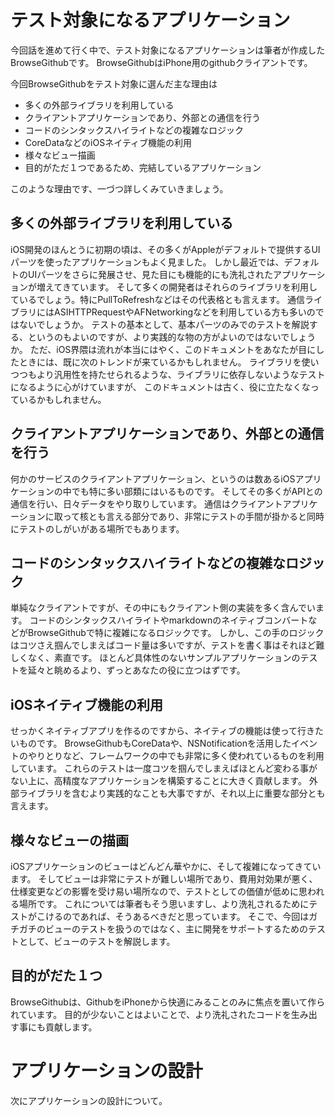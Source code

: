 # テスト対象になるアプリケーション

今回話を進めて行く中で、テスト対象になるアプリケーションは筆者が作成したBrowseGithubです。
BrowseGithubはiPhone用のgithubクライアントです。

今回BrowseGithubをテスト対象に選んだ主な理由は

* 多くの外部ライブラリを利用している
* クライアントアプリケーションであり、外部との通信を行う
* コードのシンタックスハイライトなどの複雑なロジック
* CoreDataなどのiOSネイティブ機能の利用
* 様々なビュー描画
* 目的がただ１つであるため、完結しているアプリケーション

このような理由です、一づつ詳しくみていきましょう。

## 多くの外部ライブラリを利用している
iOS開発のほんとうに初期の頃は、その多くがAppleがデフォルトで提供するUIパーツを使ったアプリケーションもよく見ました。
しかし最近では、デフォルトのUIパーツをさらに発展させ、見た目にも機能的にも洗礼されたアプリケーションが増えてきています。
そして多くの開発者はそれらのライブラリを利用しているでしょう。特にPullToRefreshなどはその代表格とも言えます。
通信ライブラリにはASIHTTPRequestやAFNetworkingなどを利用している方も多いのではないでしょうか。
テストの基本として、基本パーツのみでのテストを解説する、というのもよいのですが、より実践的な物の方がよいのではないでしょうか。
ただ、iOS界隈は流れが本当にはやく、このドキュメントをあなたが目にしたときには、既に次のトレンドが来ているかもしれません。
ライブラリを使いつつもより汎用性を持たせられるような、ライブラリに依存しないようなテストになるように心がけていますが、
このドキュメントは古く、役に立たなくなっているかもしれません。

## クライアントアプリケーションであり、外部との通信を行う
何かのサービスのクライアントアプリケーション、というのは数あるiOSアプリケーションの中でも特に多い部類にはいるものです。
そしてその多くがAPIとの通信を行い、日々データをやり取りしています。
通信はクライアントアプリケーションに取って核とも言える部分であり、非常にテストの手間が掛かると同時にテストのしがいがある場所でもあります。

## コードのシンタックスハイライトなどの複雑なロジック
単純なクライアントですが、その中にもクライアント側の実装を多く含んでいます。
コードのシンタックスハイライトやmarkdownのネイティブコンバートなどがBrowseGithubで特に複雑になるロジックです。
しかし、この手のロジックはコツさえ掴んでしまえばコード量は多いですが、テストを書く事はそれほど難しくなく、素直です。
ほとんど具体性のないサンプルアプリケーションのテストを延々と眺めるより、ずっとあなたの役に立つはずです。

## iOSネイティブ機能の利用
せっかくネイティブアプリを作るのですから、ネイティブの機能は使って行きたいものです。
BrowseGithubもCoreDataや、NSNotificationを活用したイベントのやりとりなど、フレームワークの中でも非常に多く使われているものを利用しています。
これらのテストは一度コツを掴んでしまえばほとんど変わる事がない上に、高精度なアプリケーションを構築することに大きく貢献します。
外部ライブラリを含むより実践的なことも大事ですが、それ以上に重要な部分とも言えます。


## 様々なビューの描画
iOSアプリケーションのビューはどんどん華やかに、そして複雑になってきています。
そしてビューは非常にテストが難しい場所であり、費用対効果が悪く、仕様変更などの影響を受け易い場所なので、テストとしての価値が低めに思われる場所です。
これについては筆者もそう思いますし、より洗礼されるためにテストがこけるのであれば、そうあるべきだと思っています。
そこで、今回はガチガチのビューのテストを扱うのではなく、主に開発をサポートするためのテストとして、ビューのテストを解説します。

## 目的がだた１つ
BrowseGithubは、GithubをiPhoneから快適にみることのみに焦点を置いて作られています。
目的が少ないことはよいことで、より洗礼されたコードを生み出す事にも貢献します。


# アプリケーションの設計
次にアプリケーションの設計について。

